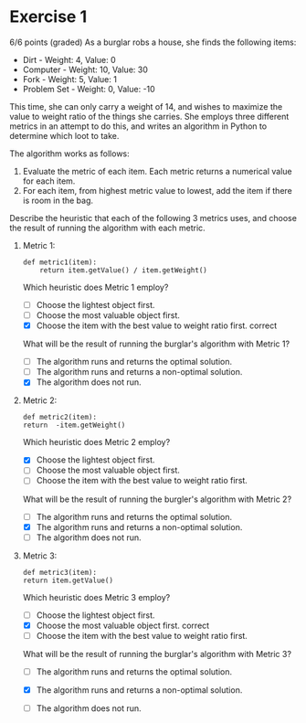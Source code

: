 # Exercise 1
6/6 points (graded)
As a burglar robs a house, she finds the following items:

* Dirt - Weight: 4, Value: 0
* Computer - Weight: 10, Value: 30
* Fork - Weight: 5, Value: 1
* Problem Set - Weight: 0, Value: -10

This time, she can only carry a weight of 14, and wishes to maximize the value to weight ratio of the things she carries. She employs three different metrics in an attempt to do this, and writes an algorithm in Python to determine which loot to take.

The algorithm works as follows:

1. Evaluate the metric of each item. Each metric returns a numerical value for each item.
2. For each item, from highest metric value to lowest, add the item if there is room in the bag.

Describe the heuristic that each of the following 3 metrics uses, and choose the result of running the algorithm with each metric.

1. Metric 1:
    ```
    def metric1(item):
        return item.getValue() / item.getWeight() 
    ```
    
    Which heuristic does Metric 1 employ?
    
    * [ ] Choose the lightest object first.
    * [ ] Choose the most valuable object first.
    * [x] Choose the item with the best value to weight ratio first. correct
            
    What will be the result of running the burglar's algorithm with Metric 1?
            
    * [ ] The algorithm runs and returns the optimal solution.
    * [ ] The algorithm runs and returns a non-optimal solution.
    * [x] The algorithm does not run.
    
1. Metric 2:
    ```
    def metric2(item):
    return  -item.getWeight()
    ```
    
    Which heuristic does Metric 2 employ?
    * [x] Choose the lightest object first. 
    * [ ] Choose the most valuable object first.
    * [ ] Choose the item with the best value to weight ratio first.

    What will be the result of running the burgler's algorithm with Metric 2?
    * [ ] The algorithm runs and returns the optimal solution.
    * [x] The algorithm runs and returns a non-optimal solution.
    * [ ] The algorithm does not run.

1. Metric 3:
    ```
    def metric3(item):
    return item.getValue()
    ```
    
    Which heuristic does Metric 3 employ?
    * [ ] Choose the lightest object first.
    * [x] Choose the most valuable object first. correct
    * [ ] Choose the item with the best value to weight ratio first.

    What will be the result of running the burglar's algorithm with Metric 3?
    * [ ] The algorithm runs and returns the optimal solution.
    * [x] The algorithm runs and returns a non-optimal solution.
    * [ ] The algorithm does not run.




    
    
